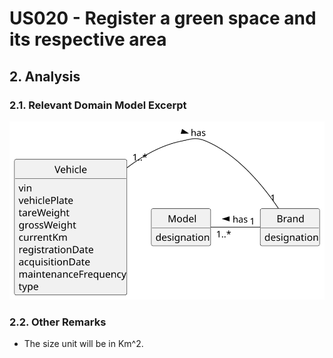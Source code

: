 # US020 - Register a green space and its respective area

## 2. Analysis

### 2.1. Relevant Domain Model Excerpt 

![Domain Model](svg/us020-domain-model.svg)

### 2.2. Other Remarks

- The size unit will be in Km^2.